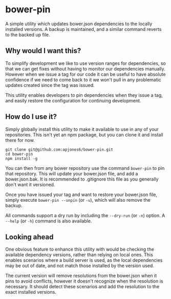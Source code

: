 # bower-pin

A simple utility which updates bower.json dependencies to the locally installed
versions. A backup is maintained, and a similar command reverts to the backed up
file.

## Why would I want this?

To simplify development we like to use version ranges for dependencies, so that
we can get fixes without having to monitor our dependencies manually. However
when we issue a tag for our code it can be useful to have absolute confidence if
we need to come back to it we won't pull in any problematic updates created
since the tag was issued.

This utility enables developers to pin dependencies when they issue a tag, and
easily restore the configuration for continuing development.

## How do I use it?

Simply globally install this utility to make it available to use in any of your
repositories. This isn't yet an npm package, but you can clone it and install
there for now.

	git clone git@github.com:apjones6/bower-pin.git
	cd bower-pin
	npm install -g

You can then from any bower repository use the command `bower-pin` to pin that
repository. This will update your bower.json file, and add a bower.json.bak. It
is recommended to .gitignore this file as you generally don't want it versioned.

Once you have issued your tag and want to restore your bower.json file, simply
execute `bower-pin --unpin` (or `-u`), which will also remove the backup.

All commands support a dry run by including the `--dry-run` (or `-n`) option. A
`--help` (or `-h`) command is also available.

## Looking ahead

One obvious feature to enhance this utility with would be checking the available
dependency versions, rather than relying on local ones. This enables scenarios
where a build server is used, as the local dependencies may be out of date, and
not match those installed by the version used.

The current version will remove resolutions from the bower.json when it pins to
avoid conflicts, however it doesn't recognize when the resolution is necessary.
It should detect these scenarios and add the resolution to the exact installed
versions.
